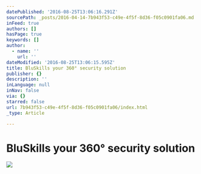 ```yaml
---
datePublished: '2016-08-25T13:06:16.291Z'
sourcePath: _posts/2016-04-14-7b943f53-c49e-4f5f-8d36-f05c0901fa06.md
inFeed: true
authors: []
hasPage: true
keywords: []
author:
  - name: ''
    url: ''
dateModified: '2016-08-25T13:06:15.595Z'
title: BluSkills your 360° security solution
publisher: {}
description: ''
inLanguage: null
inNav: false
via: {}
starred: false
url: 7b943f53-c49e-4f5f-8d36-f05c0901fa06/index.html
_type: Article

---
```

# BluSkills your 360° security solution
![](https://s3-us-west-2.amazonaws.com/the-grid-img/p/92cba174e4c3ce59cb445ff57abda9a6e52c6e63.jpg)